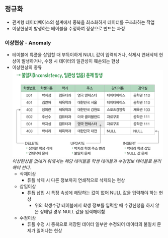 ## 정규화
- 관계형 데이터베이스의 설계에서 중복을 최소화하게 데이터를 구조화하는 작업
- 이상현상이 발생하는 테이블을 수정하여 정상으로 만드는 과정

### 이상현상 - Anomaly
- 테이블에 튜플을 삽입할 때 부득이하게 NULL 값이 입력되거나, 삭제시 연쇄삭제 현상이 발생하거나,
수정 시 데이터의 일관성이 훼손되는 현상
- 이상현상의 종류  
    ![img_1.png](img/anomaly-table.png)  
    *이상현상을 없애기 위해서는 해당 테이블을 학생 테이블과 수강정보 테이블로 분리해야 한다.*
  - 삭제이상
    - 튜플 삭제 시 다른 정보까지 연쇄적으로 삭제되는 현상
  - 삽입이상
    - 튜픕 삽입 시 특정 속성에 해당하는 값이 없어 NULL 값을 입력해야 하는 현상
      - 위의 학생수강 테이블에서 학생 정보를 입력할 때 수강신청을 하지 않은 상태일 경우 NULL 값을 입력해야함
  - 수정이상
    - 튜플 수정 시 중복으로 저장된 데이터 일부만 수정되어 데이터의 불일치 문제가 일어나는 현상

